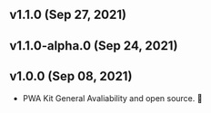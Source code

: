 ## v1.1.0 (Sep 27, 2021)
## v1.1.0-alpha.0 (Sep 24, 2021)
## v1.0.0 (Sep 08, 2021)

-   PWA Kit General Avaliability and open source. 🎉
